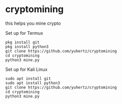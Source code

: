 # cryptomining

this helps you mine crypto


Set up for Termux
```
pkg install git
pkg install python3
git clone https://github.com/yuhertz/cryptomining
cd cryptomining
python3 mine.py
```

Set up for Kali Linux
```
sudo apt install git
sudo apt install python3
git clone https://github.com/yuhertz/cryptomining
cd cryptomining
python3 mine.py
```
